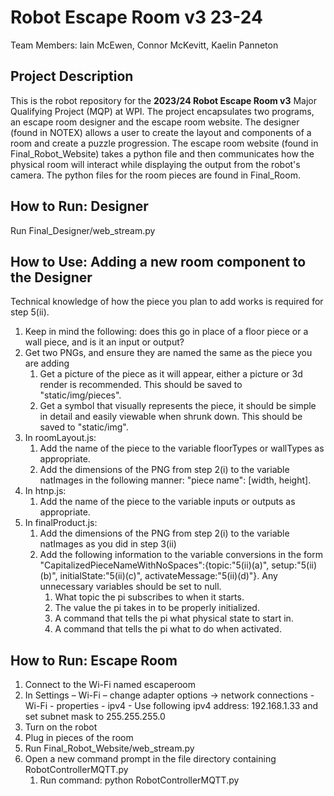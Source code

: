 # Robot Escape Room v3 23-24
Team Members: Iain McEwen, Connor McKevitt, Kaelin Panneton

## Project Description 
This is the robot repository for the **2023/24 Robot Escape Room v3** Major Qualifying Project (MQP) at WPI. The project encapsulates two programs, an escape room designer and the escape room website. The designer (found in NOTEX) allows a user to create the layout and components of a room and create a puzzle progression. The escape room website (found in Final_Robot_Website) takes a python file and then communicates how the physical room will interact while displaying the output from the robot's camera. The python files for the room pieces are found in Final_Room.


## How to Run: Designer
Run Final_Designer/web_stream.py

## How to Use: Adding a new room component to the Designer
Technical knowledge of how the piece you plan to add works is required for step 5(ii). 
1. Keep in mind the following: does this go in place of a floor piece or a wall piece, and is it an input or output? 
2. Get two PNGs, and ensure they are named the same as the piece you are adding  
    1. Get a picture of the piece as it will appear, either a picture or 3d render is recommended. This should be saved to "static/img/pieces". 
	2. Get a symbol that visually represents the piece, it should be simple in detail and easily viewable when shrunk down. This should be saved to "static/img". 
3. In roomLayout.js: 
    1. Add the name of the piece to the variable floorTypes or wallTypes as appropriate. 
	2. Add the dimensions of the PNG from step 2(i) to the variable natImages in the following manner: "piece name": [width, height]. 
4. In htnp.js: 
    1. Add the name of the piece to the variable inputs or outputs as appropriate. 
5. In finalProduct.js: 
    1. Add the dimensions of the PNG from step 2(i) to the variable natImages as you did in step 3(ii) 
	2. Add the following information to the variable conversions in the form "CapitalizedPieceNameWithNoSpaces":{topic:"5(ii)(a)", setup:"5(ii)(b)", initialState:"5(ii)(c)", activateMessage:"5(ii)(d)"}. Any unnecessary variables should be set to null. 
	    1. What topic the pi subscribes to when it starts. 
		2. The value the pi takes in to be properly initialized. 
		3. A command that tells the pi what physical state to start in. 
		4. A command that tells the pi what to do when activated. 


## How to Run: Escape Room
1. Connect to the Wi-Fi named escaperoom 
2. In Settings – Wi-Fi – change adapter options -> network connections - Wi-Fi - properties - ipv4 - Use following ipv4 address: 192.168.1.33 and set subnet mask to 255.255.255.0 
3. Turn on the robot 
4. Plug in pieces of the room
5. Run Final_Robot_Website/web_stream.py
6. Open a new command prompt in the file directory containing RobotControllerMQTT.py 
    1. Run command: python RobotControllerMQTT.py 